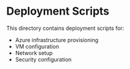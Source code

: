 # Deployment Scripts

This directory contains deployment scripts for:
- Azure infrastructure provisioning
- VM configuration
- Network setup
- Security configuration
